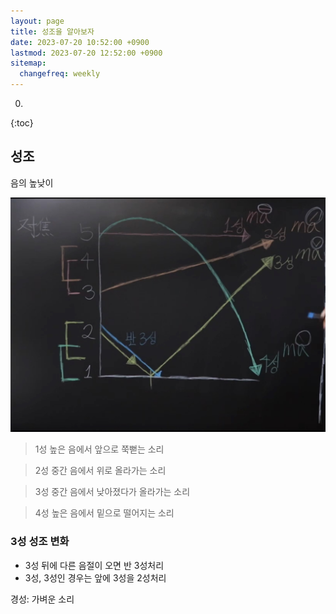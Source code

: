 ```yaml
---
layout: page
title: 성조을 알아보자
date: 2023-07-20 10:52:00 +0900
lastmod: 2023-07-20 12:52:00 +0900
sitemap:
  changefreq: weekly
---
```


0. 
{:toc}

## 성조

음의 높낮이

![Full-width image](/assets/img/me/tone.jpg)

> 1성 높은 음에서 앞으로 쭉뻗는 소리

> 2성 중간 음에서 위로 올라가는 소리

> 3성 중간 음에서 낮아졌다가 올라가는 소리

> 4성 높은 음에서 밑으로 떨어지는 소리

### 3성 성조 변화
* 3성 뒤에 다른 음절이 오면 반 3성처리
* 3성, 3성인 경우는 앞에 3성을 2성처리

경성: 가벼운 소리